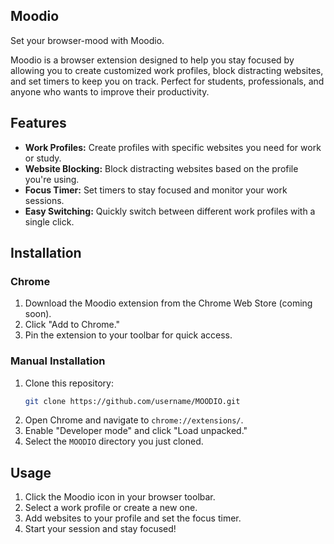 ## **Moodio**
Set your browser-mood with Moodio.

Moodio is a browser extension designed to help you stay focused by allowing you to create customized work profiles, block distracting websites, and set timers to keep you on track. Perfect for students, professionals, and anyone who wants to improve their productivity.

## Features

- **Work Profiles:** Create profiles with specific websites you need for work or study.
- **Website Blocking:** Block distracting websites based on the profile you're using.
- **Focus Timer:** Set timers to stay focused and monitor your work sessions.
- **Easy Switching:** Quickly switch between different work profiles with a single click.

## **Installation**

### Chrome
1. Download the Moodio extension from the Chrome Web Store (coming soon).
2. Click "Add to Chrome."
3. Pin the extension to your toolbar for quick access.

### Manual Installation
1. Clone this repository:
   ```bash
   git clone https://github.com/username/MOODIO.git
   ```
2. Open Chrome and navigate to `chrome://extensions/`.
3. Enable "Developer mode" and click "Load unpacked."
4. Select the `MOODIO` directory you just cloned.

## **Usage**

1. Click the Moodio icon in your browser toolbar.
2. Select a work profile or create a new one.
3. Add websites to your profile and set the focus timer.
4. Start your session and stay focused!
